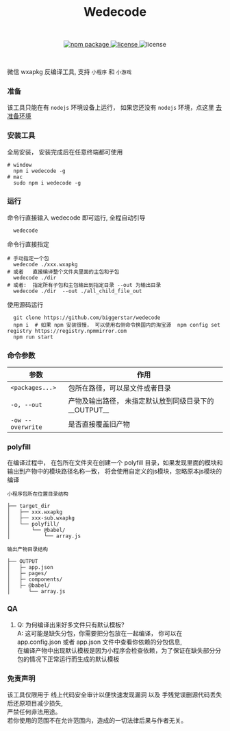 <h1 align="center">Wedecode</h1>
<br/>
<p align="center">
    <a href="https://npmjs.com/package/wedecode">
        <img src="https://img.shields.io/npm/v/wedecode.svg" alt="npm package">
    </a>
    <a href="https://img.shields.io/npm/l/wedecode">
      <img src="https://img.shields.io/npm/l/wedecode?" alt="license"/>
    </a>
   <img src="https://img.shields.io/badge/%E5%BE%AE%E4%BF%A1%E7%89%88%E6%9C%AC-%3E=20180111-brightgreen.svg" alt="license"/>

</p>
<br/>


微信 wxapkg 反编译工具,  支持 `小程序` 和 `小游戏`

### 准备

该工具只能在有 `nodejs` 环境设备上运行， 如果您还没有 `nodejs` 环境，点这里 [去准备环境](https://nodejs.org/)

### 安装工具

全局安装， 安装完成后在任意终端都可使用
```shell
# window
  npm i wedecode -g
# mac
  sudo npm i wedecode -g
```

### 运行

命令行直接输入 wedecode 即可运行, 全程自动引导

```shell
  wedecode
```

命令行直接指定

```shell
# 手动指定一个包
  wedecode ./xxx.wxapkg
# 或者   直接编译整个文件夹里面的主包和子包
  wedecode ./dir
# 或者:  指定所有子包和主包输出到指定目录 --out 为输出目录
  wedecode ./dir  --out ./all_child_file_out
```

使用源码运行

```shell
  git clone https://github.com/biggerstar/wedecode
  npm i  # 如果 npm 安装很慢， 可以使用右侧命令换国内的淘宝源  npm config set registry https://registry.npmmirror.com
  npm run start
```

### 命令参数

| 参数                | 作用                                  |
|-------------------|-------------------------------------|
| `<packages...>`   | 包所在路径，可以是文件或者目录                     |
| `-o, --out`       | 产物及输出路径， 未指定默认放到同级目录下的 \_\_OUTPUT__ |
| `-ow --overwrite` | 是否直接覆盖旧产物                           |

### polyfill
在编译过程中， 在包所在文件夹在创建一个 polyfill 目录，如果发现里面的模块和输出到产物中的模块路径名称一致， 将会使用自定义的js模块，忽略原本js模块的编译  


```
小程序包所在位置目录结构
  
├── target_dir  
│   ├── xxx.wxapkg    
│   ├── xxx-sub.wxapkg    
│   └── polyfill/  
│       └── @babel/    
│           └── array.js    

```
```
输出产物目录结构   

├── OUTPUT  
│   ├─ app.json  
│   ├─ pages/  
│   ├─ components/  
│   ├─ @babel/  
│      └── array.js
```

### QA
1. Q: 为何编译出来好多文件只有默认模板?  
   A: 这可能是缺失分包，你需要把分包放在一起编译， 你可以在 app.config.json 或者 app.json 文件中查看你依赖的分包信息,    
      在编译产物中出现默认模板是因为小程序会检查依赖，为了保证在缺失部分分包的情况下正常运行而生成的默认模板  


 
### 免责声明

该工具仅限用于 线上代码安全审计以便快速发现漏洞 以及 手残党误删源代码丢失后还原项目减少损失,  
严禁任何非法用途。  
若你使用的范围不在允许范围内，造成的一切法律后果与作者无关。  
